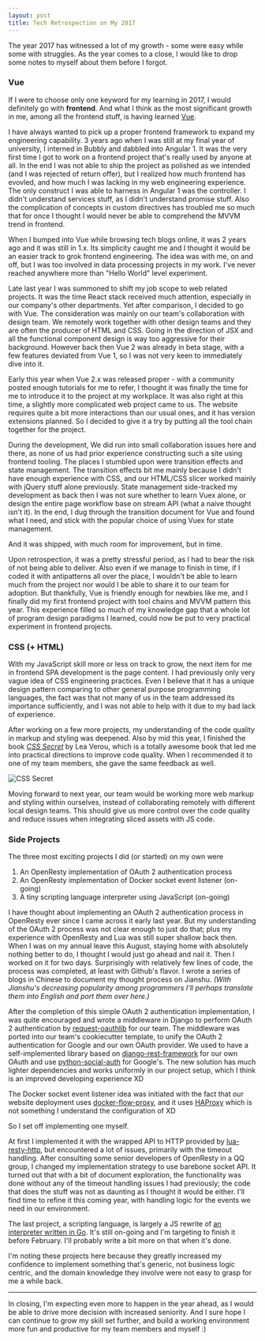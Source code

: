 ```yaml
---
layout: post
title: Tech Retrospection on My 2017
---
```


The year 2017 has witnessed a lot of my growth - some were easy while some with struggles.
As the year comes to a close, I would like to drop some notes to myself about them before I forgot.

### Vue
If I were to choose only one keyword for my learning in 2017, I would definitely go with **frontend**.
And what I think as the most significant growth in me, among all the frontend stuff,
is having learned [Vue](https://vuejs.org/).

I have always wanted to pick up a proper frontend framework to expand my engineering capability.
3 years ago when I was still at my final year of university, I interned in Bubbly and dabbled into Angular 1.
It was the very first time I got to work on a frontend project that's really used by anyone at all.
In the end I was not able to ship the project as polished as we intended (and I was rejected of return offer),
but I realized how much frontend has evovled, and how much I was lacking in my web engineering experience.
The only construct I was able to harness in Angular 1 was the controller.
I didn't understand services stuff, as I didn't understand promise stuff.
Also the complication of concepts in custom directives has troubled me so much
that for once I thought I would never be able to comprehend the MVVM trend in frontend.

When I bumped into Vue while browsing tech blogs online, it was 2 years ago and it was still in 1.x.
Its simplicity caught me and I thought it would be an easier track to grok frontend engineering.
The idea was with me, on and off, but I was too involved in data processing projects in my work.
I've never reached anywhere more than "Hello World" level experiment.

Late last year I was summoned to shift my job scope to web related projects.
It was the time React stack received much attention, especially in our company's other departments.
Yet after comparison, I decided to go with Vue.
The consideration was mainly on our team's collaboration with design team.
We remotely work together with other design teams and they are often the producer of HTML and CSS.
Going in the direction of JSX and all the functional component design is way too aggressive for their background.
However back then Vue 2 was already in beta stage, with a few features deviated from Vue 1,
so I was not very keen to immediately dive into it.

Early this year when Vue 2.x was released proper - with a community posted enough tutorials for me to refer,
I thought it was finally the time for me to introduce it to the project at my workplace.
It was also right at this time, a slightly more complicated web project came to us.
The website requires quite a bit more interactions than our usual ones, and it has version extensions planned.
So I decided to give it a try by putting all the tool chain together for the project.

During the development, We did run into small collaboration issues here and there,
as none of us had prior experience constructing such a site using frontend tooling.
The places I stumbled upon were transition effects and state management.
The transition effects bit me mainly because I didn't have enough experience with CSS,
and our HTML/CSS slicer worked mainly with jQuery stuff alone previously.
State management side-tracked my development as back then I was not sure whether to learn Vuex alone,
or design the entire page workflow base on stream API (what a naive thought isn't it).
In the end, I dug through the transition document for Vue and found what I need,
and stick with the popular choice of using Vuex for state management.

And it was shipped, with much room for improvement, but in time.

Upon retrospection, it was a pretty stressful period, as I had to bear the risk of not being able to deliver.
Also even if we manage to finish in time, if I coded it with antipatterns all over the place,
I wouldn't be able to learn much from the project nor would I be able to share it to our team for adoption.
But thankfully, Vue is friendly enough for newbies like me,
and I finally did my first frontend project with tool chains and MVVM pattern this year.
This experience filled so much of my knowledge gap that a whole lot of program design paradigms I learned,
could now be put to very practical experiment in frontend projects.


### CSS (+ HTML)
With my JavaScript skill more or less on track to grow, the next item for me in frontend SPA development is the page content.
I had previously only very vague idea of CSS engineering practices.
Even I believe that it has a unique design pattern comparing to other general purpose programming languages,
the fact was that not many of us in the team addressed its importance sufficiently,
and I was not able to help with it due to my bad lack of experience.

After working on a few more projects, my understanding of the code quality in markup and styling was deepened.
Also by mid this year, I finished the book [_CSS Secret_](http://shop.oreilly.com/product/0636920031123.do) by Lea Verou,
which is a totally awesome book that led me into practical directions to improve code quality.
When I recommended it to one of my team members, she gave the same feedback as well.

![CSS Secret](https://covers.oreillystatic.com/images/0636920031123/lrg.jpg)

Moving forward to next year, our team would be working more web markup and styling within ourselves,
instead of collaborating remotely with different local design teams.
This should give us more control over the code quality and reduce issues when integrating sliced assets with JS code.


### Side Projects
The three most exciting projects I did (or started) on my own were

1. An OpenResty implementation of OAuth 2 authentication process
2. An OpenResty implementation of Docker socket event listener (on-going)
3. A tiny scripting language interpreter using JavaScript (on-going)

I have thought about implementing an OAuth 2 authentication process in OpenResty ever since I came across it early last year.
But my understanding of the OAuth 2 process was not clear enough to just do that;
plus my experience with OpenResty and Lua was still super shallow back then.
When I was on my annual leave this August, staying home with absolutely nothing better to do,
I thought I would just go ahead and nail it.
Then I worked on it for two days.
Surprisingly with relatively few lines of code, the process was completed, at least with Github's flavor.
I wrote a series of blogs in Chinese to document my thought process on Jianshu.
_(With Jianshu's decreasing popularity among programmers I'll perhaps translate them into English and port them over here.)_

After the completion of this simple OAuth 2 authentication implementation,
I was quite encouraged and wrote a middleware in Django to perform OAuth 2 authentication by
[request-oauthlib](https://github.com/requests/requests-oauthlib) for our team.
The middleware was ported into our team's cookiecutter template,
to unify the OAuth 2 authentication for Google and our own OAuth provider.
We used to have a self-implemented library based on [django-rest-framework](http://www.django-rest-framework.org/) for our own OAuth
and use [python-social-auth](https://github.com/python-social-auth/social-app-django-mongoengine) for Google's.
The new solution has much lighter dependencies and works uniformly in our project setup,
which I think is an improved developing experience XD

The Docker socket event listener idea was initiated with the fact that
our website deployment uses [docker-flow-proxy](https://github.com/vfarcic/docker-flow-proxy),
and it uses [HAProxy](http://www.haproxy.org/) which is not something I understand the configuration of XD

So I set off implementing one myself.

At first I implemented it with the wrapped API to HTTP provided by [lua-resty-http](https://github.com/pintsized/lua-resty-http),
but encountered a lot of issues, primarily with the timeout handling.
After consulting some senior developers of OpenResty in a QQ group, I changed my implementation strategy to use barebone socket API.
It turned out that with a bit of document exploration,
the functionality was done without any of the timeout handling issues I had previously;
the code that does the stuff was not as daunting as I thought it would be either.
I'll find time to refine it this coming year, with handling logic for the events we need in our environment.

The last project, a scripting language, is largely a JS rewrite of [an interpreter written in Go](https://github.com/mmyoji/go-monkey).
It's still on-going and I'm targeting to finish it before February.
I'll probably write a bit more on that when it's done.

I'm noting these projects here because they greatly increased my confidence
to implement something that's generic, not business logic centric,
and the domain knowledge they involve were not easy to grasp for me a while back.

-----

In closing, I'm expecting even more to happen in the year ahead,
as I would be able to drive more decision with increased seniority.
And I sure hope I can continue to grow my skill set further,
and build a working environment more fun and productive for my team members and myself :)